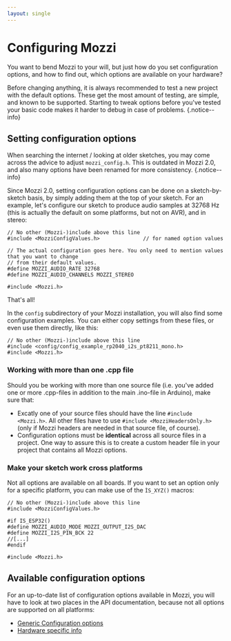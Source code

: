 ```yaml
---
layout: single
---
```


# Configuring Mozzi

You want to bend Mozzi to your will, but just how do you set configuration options, and how to find out, which options are available on your hardware?

Before changing anything, it is always recommended to test a new project with the default options. These get the most amount of testing, are simple,
and known to be supported. Starting to tweak options before you've tested your basic code makes it harder to debug in case of problems.
{.notice--info}

## Setting configuration options

When searching the internet / looking at older sketches, you may come across the advice to adjust ```mozzi_config.h```. This is outdated in Mozzi 2.0,
and also many options have been renamed for more consistency.
{.notice--info}

Since Mozzi 2.0, setting configuration options can be done on a sketch-by-sketch basis, by simply adding them at the top of your sketch. For an example,
let's configure our sketch to produce audio samples at 32768 Hz (this is actually the default on some platforms, but not on AVR), and in stereo:

```
// No other (Mozzi-)include above this line
#include <MozziConfigValues.h>              // for named option values

// The actual configuration goes here. You only need to mention values that you want to change
// from their default values.
#define MOZZI_AUDIO_RATE 32768
#define MOZZI_AUDIO_CHANNELS MOZZI_STEREO

#include <Mozzi.h>
```

That's all!

In the ```config``` subdirectory of your Mozzi installation, you will also find some configuration examples. You can either copy settings from these files, or
even use them directly, like this:

```
// No other (Mozzi-)include above this line
#include <config/config_example_rp2040_i2s_pt8211_mono.h>
#include <Mozzi.h>
```

### Working with more than one .cpp file

Should you be working with more than one source file (i.e. you've added one or more .cpp-files in addition to the main .ino-file in Arduino), make sure that:

  - Excatly one of your source files should have the line ```#include <Mozzi.h>```. All other files have to use ```#include <MozziHeadersOnly.h>``` (only if
    Mozzi headers are needed in that source file, of course).
  - Configuration options must be **identical** across all source files in a project. One way to assure this is to create a custom header file in your project
    that contains all Mozzi options.

### Make your sketch work cross platforms

Not all options are available on all boards. If you want to set an option only for a specific platform, you can make use of the ```ÌS_XYZ()``` macros:

```
// No other (Mozzi-)include above this line
#include <MozziConfigValues.h>

#if IS_ESP32()
#define MOZZI_AUDIO_MODE MOZZI_OUTPUT_I2S_DAC
#define MOZZI_I2S_PIN_BCK 22
//[...]
#endif

#include <Mozzi.h>
```

## Available configuration options

For an up-to-date list of configuration options available in Mozzi, you will have to look at two places in the API documentation, because not all options are
supported on all platforms:

  - [Generic Configuration options](/Mozzi/doc/html/group__config.html)
  - [Hardware specific info](/Mozzi/doc/html/hardware.html)
